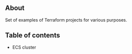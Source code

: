 ## About

Set of examples of Terraform projects for various purposes.

## Table of contents

* ECS cluster